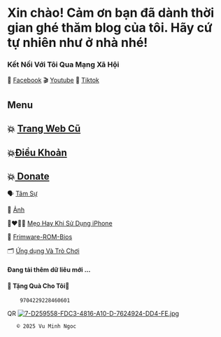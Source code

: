 # Xin chào! Cảm ơn bạn đã dành thời gian ghé thăm blog của tôi. Hãy cứ tự nhiên như ở nhà nhé!


### Kết Nối Với Tôi Qua Mạng Xã Hội

🛜 [Facebook](https://www.facebook.com/share/ndTFfxYv341qvp2u/?mibextid=LQQJ4d)
🎬 [Youtube](https://youtube.com/@vmnit?si=6dEH_U5U6u3dkWKH)
🌁 [Tiktok](https://www.tiktok.com/@vuminhngoc113?_t=8poWrP6S3M8&_r=1)





## Menu

## 💥 [Trang Web Cũ](http://vmnit.mobie.in)



## 💥[Điều Khoản ](https://github.com/vuminhngocpt/Tam-su-cua-toi/blob/main/README.md)


## 💥[ Donate ](https://github.com/vuminhngocpt/Donate-Ung-ho-Admin)


 🗣 [Tâm Sự](https://github.com/vuminhngocpt/gioithieivetoi)


 🌃 [ Ảnh ](https://github.com/vuminhngocpt/Hinhnendt)
 


👩‍❤️‍💋‍👩 [Mẹo Hay Khi Sử Dụng iPhone](https://github.com/vuminhngocpt/Danh-cho-nguoi-khuyet-tat)


💽 [Frimware-ROM-Bios](https://github.com/vuminhngocpt/Up-rom/blob/main/README.md)


🗂️ [Ứng dụng Và Trò Chơi](https://github.com/vuminhngocpt/Ungdungs60/blob/main/README.md)



#### Đang tải thêm dữ liêu mới ...

        
####     🎁 Tặng Quà Cho Tôi🧧
        9704229228460601￼

QR 
[![7-D259558-FDC3-4816-A10-D-7624924-DD4-FE.jpg](https://i.postimg.cc/8zvtkbnP/7-D259558-FDC3-4816-A10-D-7624924-DD4-FE.jpg)](https://postimg.cc/Yvp1bQHJ)



       © 2025 Vu Minh Ngoc
